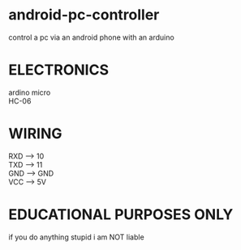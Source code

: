 # android-pc-controller
control a pc via an android phone with an arduino

# ELECTRONICS
ardino micro\
HC-06

# WIRING
RXD --> 10\
TXD --> 11\
GND --> GND\
VCC --> 5V

# EDUCATIONAL PURPOSES ONLY
if you do anything stupid i am NOT liable
